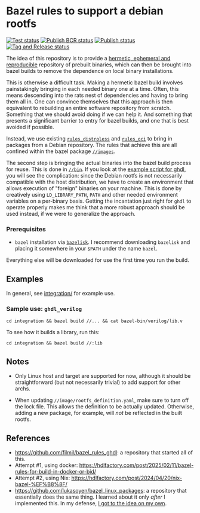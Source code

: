 # Bazel rules to support a debian rootfs

[![Test status](https://github.com/filmil/bazel_debian_rootfs/actions/workflows/test.yml/badge.svg)](https://github.com/filmil/bazel_debian_rootfs/actions/workflows/test.yml)
[![Publish BCR status](https://github.com/filmil/bazel_debian_rootfs/actions/workflows/publish-bcr.yml/badge.svg)](https://github.com/filmil/bazel_debian_rootfs/actions/workflows/publish-bcr.yml)
[![Publish status](https://github.com/filmil/bazel_debian_rootfs/actions/workflows/publish.yml/badge.svg)](https://github.com/filmil/bazel_debian_rootfs/actions/workflows/publish.yml)
[![Tag and Release status](https://github.com/filmil/bazel_debian_rootfs/actions/workflows/tag-and-release.yml/badge.svg)](https://github.com/filmil/bazel_debian_rootfs/actions/workflows/tag-and-release.yml)

The idea of this repository is to provide a [hermetic, ephemeral and
reproducible][her] repository of prebuilt binaries, which can then be brought
into bazel builds to remove the dependence on local binary installations.

This is otherwise a difficult task. Making a hermetic bazel build involves
painstakingly bringing in each needed binary one at a time. Often, this means
descending into the rats nest of dependencies and having to bring them all in.
One can convince themselves that this approach is then equivalent to rebuilding
an entire software repository from scratch. Something that we should avoid
doing if we can help it.  And something that presents a significant barrier to
entry for bazel builds, and one that is best avoided if possible.

Instead, we use existing [`rules_distroless`][rd] and [`rules_oci`][ro] to
bring in packages from a Debian repository. The rules that achieve this are all
confined within the bazel package [`//images`](./images/BUILD.bazel).

The second step is bringing the actual binaries into the bazel build process for
reuse. This is done in [`//bin`](./bin/BUILD.bazel). If you look at the [example
script for ghdl](./bin/ghdl.sh), you will see the complication: since the Debian
rootfs is not necessarily compatible with the host distribution, we have to
create an environment that allows execution of "foreign" binaries on your machine.
This is done by creatively using `LD_LIBRARY_PATH`, `PATH` and other needed
environment variables on a per-binary basis. Getting the incantation just right
for `ghdl` to operate properly makes me think that a more robust approach should
be used instead, if we were to generalize the approach.

[rd]: https://registry.bazel.build/modules/rules_distroless
[ro]: https://registry.bazel.build/modules/rules_oci

[her]: https://hdlfactory.com/note/2024/05/01/hermetic-ephemeral-reproducible-builds-her/

### Prerequisites

* `bazel` installation via [`bazelisk`][aa]. I recommend downloading `bazelisk`
  and placing it somewhere in your `$PATH` under the name `bazel`.

Everything else will be downloaded for use the first time you run the build.

[aa]: https://hdlfactory.com/note/2024/08/24/bazel-installation-via-the-bazelisk-method/

## Examples

In general, see [integration/](integration/) for example use.

### Sample use: `ghdl_verilog`


```
cd integration && bazel build //... && cat bazel-bin/verilog/lib.v
```

To see how it builds a library, run this:

```
cd integration && bazel build //:lib
```

## Notes

* Only Linux host and target are supported for now, although it should be
  straightforward (but not necessarily trivial) to add support for other archs.

* When updating `//image/rootfs_definition.yaml`, make sure to turn off the lock
  file. This allows the definition to be actually updated. Otherwise, adding a
  new package, for example, will *not* be reflected in the built rootfs.

## References

* https://github.com/filmil/bazel_rules_ghdl: a repository that started all of
  this.
* Attempt #1, using docker: https://hdlfactory.com/post/2025/02/11/bazel-rules-for-build-in-docker-or-bid/
* Attempt #2, using Nix: https://hdlfactory.com/post/2024/04/20/nix-bazel-%EF%B8%8F/
* https://github.com/lukasoyen/bazel_linux_packages: a repository that essentially does the same thing. I learned about it only *after* I implemented this. In my defense, [I got to the idea on my own][idea].

[idea]: https://hdlfactory.com/post/2025/10/06/hermetic-ephemeral-reproducible-builds-take-three-1/
